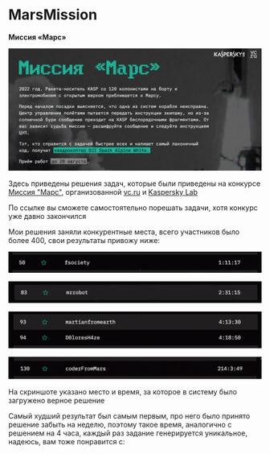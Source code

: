 # MarsMission
**Миссия «Марс»**

![alt tag](missionMarsMain.png)


Здесь приведены решения задач, которые были приведены на конкурсе [Миссия "Марс"](https://vc.ru/mars), организованной [vc.ru](https://vc.ru/) и [Kaspersky Lab](https://www.kaspersky.ru/)

По ссылке вы сможете самостоятельно порешать задачи, хотя конкурс уже давно закончился

Мои решения заняли конкурентные места, всего участников было более 400, свои результаты привожу ниже:

![alt tag](fsociety.png)

![alt tag](mrrobot.png)

![alt tag](martiandolores.png)

![alt tag](coderfrommars.png)

На скриншоте указано место и время, за которое в систему было загружено верное решение

Самый худший результат был самым первым, про него было принято решение забыть на неделю, поэтому такое время, аналогично с решением на 4 часа, каждый раз задание генерируется уникальное, надеюсь, вам тоже понравится с:
